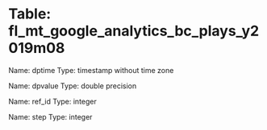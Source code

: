 Table: fl_mt_google_analytics_bc_plays_y2019m08
===============================================

Name: dptime
Type: timestamp without time zone

Name: dpvalue
Type: double precision

Name: ref_id
Type: integer

Name: step
Type: integer

